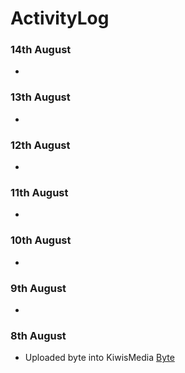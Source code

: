 # ActivityLog

### 14th August

-

### 13th August

-

### 12th August

-

### 11th August

-

### 10th August

-

### 9th August

-

### 8th August

- Uploaded byte into KiwisMedia [Byte](https://kiwismedia.com/byte)
